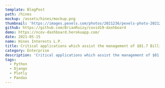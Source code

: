 ```yaml
---
template: BlogPost
path: /hines
mockup: /assets/hines/mockup.png
thumbnail: 'https://images.pexels.com/photos/2021236/pexels-photo-2021236.jpeg?auto=compress&cs=tinysrgb&dpr=2&h=750&w=1260'
github: https://github.com/BrianRuizy/covid19-dashboard
demo: https://ncov-dashboard.herokuapp.com/
date: 2021-05-15
name: Hines Interests L.P.
title: Critical applications which assist the management of $81.7 Billion of assets and investments across the globe.
category: Enterprise
description: 'Critical applications which assist the management of $81.7 Billion of assets and investments across the globe.'
tags:
  - Python
  - Django
  - Plotly
  - Pandas
---
```

